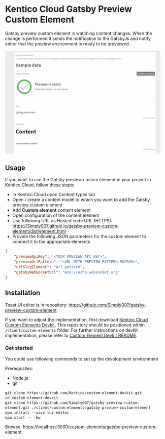 # Kentico Cloud Gatsby Preview Custom Element

Gatsby preview custom element is watching content changes.
When the change is performed it sends the notification to the GatsbyJs and notify editor that the preview environment is ready to be previewed.

![Gatsby preview custom element](gatsby-preview-custom-element.gif)

## Usage

If you want to use the Gatsby preview custom element in your project in Kentico Cloud, follow these steps:

* In Kentico Cloud open Content types tab
* Open / create a content model to which you want to add the Gatsby preview custom element
* Add **Custom element** content element
* Open configuration of the content element
* Use following URL as Hosted code URL (HTTPS): https://Simply007.github.io/gatsby-preview-custom-element/dist/element.html
* Provide the following JSON parameters for the custom element to connect it to the appropriate elements

```json
{
    "previewApiKey": "<YOUR PREVIEW API KEY>",
    "previewUrlPattern": "<URL WITH PREVIEW PATTERN MACROS>",
    "urlSlugElement": "url_pattern",
    "gatsbyWebSocketUrl": "wss://echo.websocket.org"
}
```
## Installation

Toast UI editor is in repository: https://github.com/Simply007/gatsby-preview-custom-element

If you want to adjust the implementation, first download [Kentico Cloud Custom Elements Devkit](https://github.com/kentico/custom-element-devkit). This repository should be positioned within `/client/custom-elements` folder. For further instructions on devkit implementation, please refer to [Custom Element Devkit README](https://github.com/Kentico/custom-element-devkit/blob/master/readme.md).

### Get started

You could use following commands to set up the development environment

Prerequisites:

* Node.js
* git

```plain
git clone https://github.com/Kentico/custom-element-devkit.git
cd custom-element-devkit
git clone https://github.com/Simply007/gatsby-preview-custom-element.git ./client/custom-elements/gatsby-preview-custom-element
npm install --save tui-editor
npm start -- -hw
```

Browse: https://localhost:3000/custom-elements/gatsby-preview-custom-element
